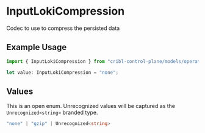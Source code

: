 # InputLokiCompression

Codec to use to compress the persisted data

## Example Usage

```typescript
import { InputLokiCompression } from "cribl-control-plane/models/operations";

let value: InputLokiCompression = "none";
```

## Values

This is an open enum. Unrecognized values will be captured as the `Unrecognized<string>` branded type.

```typescript
"none" | "gzip" | Unrecognized<string>
```